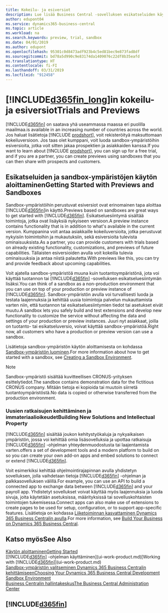 ```yaml
---
title: Kokeilu- ja esiversiot
description: Lue lisää Business Central -sovelluksen esikatseluiden käyttöoikeudesta.
author: edupont04
ms.service: dynamics365-business-central
ms.topic: article
ms.workload: na
ms.search.keywords: preview, trial, sandbox
ms.date: 04/01/2019
ms.author: edupont
ms.openlocfilehash: 95301c0d8473adf923b4c5ed81bec9e873fad8df
ms.sourcegitcommit: bd78a5d990c9e83174da1409076c22df8b35eafd
ms.translationtype: HT
ms.contentlocale: fi-FI
ms.lasthandoff: 03/31/2019
ms.locfileid: "912458"
---
```

# <a name="included365finlongincludesd365finlongmdmd-trials-and-previews"></a>[!INCLUDE[d365fin_long](includes/d365fin_long_md.md)]<span data-ttu-id="da1f5-103">in kokeilu- ja esiversiot</span><span class="sxs-lookup"><span data-stu-id="da1f5-103">Trials and Previews</span></span>

[!INCLUDE[d365fin](includes/d365fin_md.md)] <span data-ttu-id="da1f5-104">on saatava yhä useammassa maassa eri puolilla maailmaa.</span><span class="sxs-lookup"><span data-stu-id="da1f5-104">is available in an increasing number of countries across the world.</span></span> <span data-ttu-id="da1f5-105">Jos haluat lisätietoja [!INCLUDE [prodshort](includes/prodshort.md)], voit rekisteröityä maksuttomaan kokeiluversioon. Jos taas olet kumppani, voit luoda sandbox-ympäristöihin esiversioita, jotka voit sitten jakaa prospektien ja asiakkaiden kanssa.</span><span class="sxs-lookup"><span data-stu-id="da1f5-105">If you want to learn about [!INCLUDE [prodshort](includes/prodshort.md)], you can sign up for a free trial, and if you are a partner, you can create previews using sandboxes that you can then share with prospects and customers.</span></span>  

## <a name="getting-started-with-previews-and-sandboxes"></a><span data-ttu-id="da1f5-106">Esikatseluiden ja sandbox-ympäristöjen käytön aloittaminen</span><span class="sxs-lookup"><span data-stu-id="da1f5-106">Getting Started with Previews and Sandboxes</span></span>

<span data-ttu-id="da1f5-107">Sandbox-ympäristöihin perustuvat esiversiot ovat erinomainen tapa aloittaa [!INCLUDE[d365fin](includes/d365fin_md.md)]in käyttö.</span><span class="sxs-lookup"><span data-stu-id="da1f5-107">Previews based on sandboxes are great ways to get started with [!INCLUDE[d365fin](includes/d365fin_md.md)].</span></span> <span data-ttu-id="da1f5-108">Esikatseluesiintymä sisältää toimintoja, jotka ovat lisäyksiä nykyiseen versioon.</span><span class="sxs-lookup"><span data-stu-id="da1f5-108">A preview instance contains functionality that is in addition to what's available in the current version.</span></span> <span data-ttu-id="da1f5-109">Kumppanina voit antaa asiakkaille kokeiluversioita, jotka perustuvat nykyisiin toimintoihin ja mukautuksiin, sekä esiversioita tulevista ominaisuuksista.</span><span class="sxs-lookup"><span data-stu-id="da1f5-109">As a partner, you can provide customers with trials based on already existing functionality, customizations, and previews of future capabilities.</span></span> <span data-ttu-id="da1f5-110">Tällaisten esiversioiden avulla voit kokeilla tulevia ominaisuuksia ja antaa niistä palautetta.</span><span class="sxs-lookup"><span data-stu-id="da1f5-110">With previews like this, you can try and provide feedback about upcoming capabilities.</span></span>  

<!--To get started with a preview, go to [this page](https://go.microsoft.com/fwlink/?linkid=866045) and provide your work email address. To learn more about [!INCLUDE[d365fin](includes/d365fin_md.md)] and the capabilities it offers, refer to the documentation here on this site.-->

<span data-ttu-id="da1f5-111">Voit ajatella sandbox-ympäristöä muuna kuin tuotantoympäristönä, jota voi käyttää tuotannon tai [!INCLUDE[d365fin](includes/d365fin_md.md)] -sovelluksen esikatseluesiintymän lisäksi.</span><span class="sxs-lookup"><span data-stu-id="da1f5-111">You can think of a sandbox as a non-production environment that you can use on top of your production or preview instance of [!INCLUDE[d365fin](includes/d365fin_md.md)].</span></span> <span data-ttu-id="da1f5-112">Sandbox-ympäristön avulla voi turvallisesti luoda ja testata laajennuksia ja kehittää uusia toimintoja palvelun mukauttamista varten niin, että tuotannon tai esikatseluesiintymien tiedot tai asetukset eivät muutu.</span><span class="sxs-lookup"><span data-stu-id="da1f5-112">A sandbox lets you safely build and test extensions and develop new functionality to customize the service without affecting the data and settings of your production or preview instances.</span></span> <span data-ttu-id="da1f5-113">Juuri nyt asiakkaat, joilla on tuotanto- tai esikatseluversio, voivat käyttää sandbox-ympäristöä.</span><span class="sxs-lookup"><span data-stu-id="da1f5-113">Right now, all customers who have a production or preview version can use a sandbox.</span></span>

<span data-ttu-id="da1f5-114">Lisätietoja sandbox-ympäristön käytön aloittamisesta on kohdassa [Sandbox-ympäristön luominen](across-how-create-sandbox-environment.md).</span><span class="sxs-lookup"><span data-stu-id="da1f5-114">For more information about how to get started with a sandbox, see [Creating a Sandbox Environment](across-how-create-sandbox-environment.md).</span></span>  

> [!NOTE]
> <span data-ttu-id="da1f5-115">Sandbox-ympäristö sisältää kuvitteellisen CRONUS-yrityksen esittelytiedot.</span><span class="sxs-lookup"><span data-stu-id="da1f5-115">The sandbox contains demonstration data for the fictitious CRONUS company.</span></span> <span data-ttu-id="da1f5-116">Mitään tietoja ei kopioida tai muutoin siirretä tuotantoympäristöstä.</span><span class="sxs-lookup"><span data-stu-id="da1f5-116">No data is copied or otherwise transferred from the production environment.</span></span>  

### <a name="building-new-solutions-and-intellectual-property"></a><span data-ttu-id="da1f5-117">Uusien ratkaisujen kehittäminen ja immateriaalioikeudet</span><span class="sxs-lookup"><span data-stu-id="da1f5-117">Building New Solutions and Intellectual Property</span></span>

[!INCLUDE[d365fin](includes/d365fin_md.md)] <span data-ttu-id="da1f5-118">sisältää joukon kehitystyökaluja ja nykyaikaisen ympäristön, jossa voi kehittää omia lisäsovelluksia ja upottaa ratkaisuja [!INCLUDE[d365fin](includes/d365fin_md.md)] -ohjelman yhteydenmuodostusta tai laajentamista varten.</span><span class="sxs-lookup"><span data-stu-id="da1f5-118">offers a set of development tools and a modern platform to build on so you can create your own add-on apps and embed solutions to connect or extend [!INCLUDE[d365fin](includes/d365fin_md.md)].</span></span>  

<span data-ttu-id="da1f5-119">Voit esimerkiksi kehittää ohjelmointirajapinnan avulla yhdistetyn sovelluksen, jolla vaihdetaan tietoja [!INCLUDE[d365fin](includes/d365fin_md.md)] -ohjelman ja palkkasovelluksen välillä.</span><span class="sxs-lookup"><span data-stu-id="da1f5-119">For example, you can use an API to build a connected app to exchange data between [!INCLUDE[d365fin](includes/d365fin_md.md)] and your payroll app.</span></span> <span data-ttu-id="da1f5-120">Yhdistetyt sovellukset voivat käyttää myös laajennuksia ja luoda sivuja, joita käytetään asetuksissa, määrityksissä tai sovelluskohtaisten toimintojen tukemisessa.</span><span class="sxs-lookup"><span data-stu-id="da1f5-120">Connect apps can also make use of extensions to create pages to be used for setup, configuration, or to support app-specific features.</span></span> <span data-ttu-id="da1f5-121">Lisätietoja on kohdassa [Liiketoiminnan kasvattaminen Dynamics 365 Business Centralin avulla](/dynamics365/business-central/dev-itpro/developer/readiness/readiness-welcome).</span><span class="sxs-lookup"><span data-stu-id="da1f5-121">For more information, see [Build Your Business on Dynamics 365 Business Central](/dynamics365/business-central/dev-itpro/developer/readiness/readiness-welcome).</span></span>

## <a name="see-also"></a><span data-ttu-id="da1f5-122">Katso myös</span><span class="sxs-lookup"><span data-stu-id="da1f5-122">See Also</span></span>

[<span data-ttu-id="da1f5-123">Käytön aloittaminen</span><span class="sxs-lookup"><span data-stu-id="da1f5-123">Getting Started</span></span>](product-get-started.md)  
<span data-ttu-id="da1f5-124">[[!INCLUDE[d365fin](includes/d365fin_md.md)] -ohjelman käyttäminen](ui-work-product.md)</span><span class="sxs-lookup"><span data-stu-id="da1f5-124">[Working with [!INCLUDE[d365fin](includes/d365fin_md.md)]](ui-work-product.md)</span></span>  
[<span data-ttu-id="da1f5-125">Sandbox-ympäristön valitseminen Dynamics 365 Business Centralin kehittämiseen</span><span class="sxs-lookup"><span data-stu-id="da1f5-125">Choosing Your Dynamics 365 Business Central Development Sandbox Environment</span></span>](/dynamics365/business-central/dev-itpro/developer/devenv-sandbox-overview)  
[<span data-ttu-id="da1f5-126">Business Centralin hallintakeskus</span><span class="sxs-lookup"><span data-stu-id="da1f5-126">The Business Central Administration Center</span></span>](/dynamics365/business-central/dev-itpro/administration/tenant-admin-center)  

## [!INCLUDE[d365fin](includes/free_trial_md.md)]  
